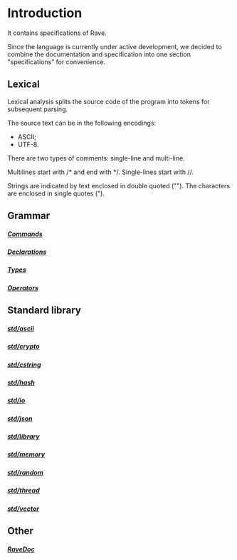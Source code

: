 # Introduction

It contains specifications of Rave.

Since the language is currently under active development, we decided to combine the documentation and specification into one section "specifications" for convenience.

## Lexical

Lexical analysis splits the source code of the program into tokens for subsequent parsing.

The source text can be in the following encodings:
- ASCII;
- UTF-8.

There are two types of comments: single-line and multi-line.

Multilines start with /* and end with */.
Single-lines start with //.

Strings are indicated by text enclosed in double quoted ("").
The characters are enclosed in single quotes (").

## Grammar

##### [Commands](grammar/commands.md)
##### [Declarations](grammar/declarations.md)
##### [Types](grammar/types.md)
##### [Operators](grammar/operators.md)

## Standard library

##### [std/ascii](std/ascii.md)
##### [std/crypto](std/crypto.md)
##### [std/cstring](std/cstring.md)
##### [std/hash](std/hash.md)
##### [std/io](std/io.md)
##### [std/json](std/json.md)
##### [std/library](std/library.md)
##### [std/memory](std/memory.md)
##### [std/random](std/random.md)
##### [std/thread](std/thread.md)
##### [std/vector](std/vector.md)

## Other

##### [RaveDoc](ravedoc.md)
